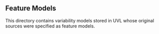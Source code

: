 ## Feature Models
This directory contains variability models stored in UVL whose original sources were specified as feature models.
